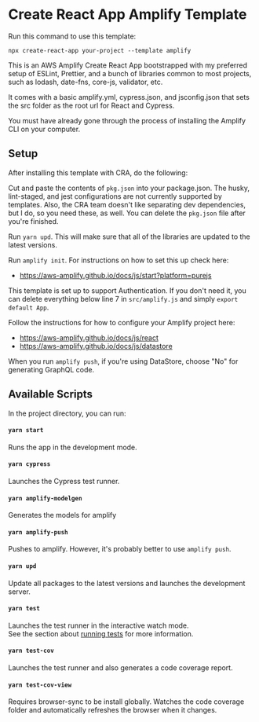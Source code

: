 # Create React App Amplify Template

Run this command to use this template:
```
npx create-react-app your-project --template amplify
```

This is an AWS Amplify Create React App bootstrapped with my preferred setup of ESLint, Prettier, and a bunch of libraries common to most projects, such as lodash, date-fns, core-js, validator, etc.

It comes with a basic amplify.yml, cypress.json, and jsconfig.json that sets the src folder as the root url for React and Cypress.

You must have already gone through the process of installing the Amplify CLI on your computer.

## Setup

After installing this template with CRA, do the following:
 
Cut and paste the contents of `pkg.json` into your package.json. The husky, lint-staged, and jest configurations are not currently supported by templates. Also, the CRA team doesn't like separating dev dependencies, but I do, so you need these, as well. You can delete the `pkg.json` file after you're finished.
 
Run `yarn upd`. This will make sure that all of the libraries are updated to the latest versions.

Run `amplify init`. For instructions on how to set this up check here:
* https://aws-amplify.github.io/docs/js/start?platform=purejs

This template is set up to support Authentication. If you don't need it, you can delete everything below line 7 in `src/amplify.js` and simply `export default App`.

Follow the instructions for how to configure your Amplify project here:

* https://aws-amplify.github.io/docs/js/react
* https://aws-amplify.github.io/docs/js/datastore

When you run `amplify push`, if you're using DataStore, choose "No" for generating GraphQL code.

## Available Scripts

In the project directory, you can run:

#### `yarn start`

Runs the app in the development mode.<br>

#### `yarn cypress`

Launches the Cypress test runner.

#### `yarn amplify-modelgen`

Generates the models for amplify

#### `yarn amplify-push`

Pushes to amplify. However, it's probably better to use `amplify push`.

#### `yarn upd`

Update all packages to the latest versions and launches the development server.

#### `yarn test`

Launches the test runner in the interactive watch mode.<br>
See the section about [running tests](https://facebook.github.io/create-react-app/docs/running-tests) for more information.

#### `yarn test-cov`

Launches the test runner and also generates a code coverage report.

#### `yarn test-cov-view`

Requires browser-sync to be install globally. Watches the code coverage folder and automatically refreshes the browser when it changes.
